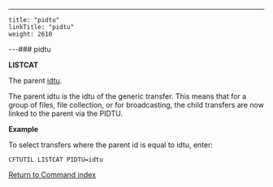 ---
    title: "pidtu"
    linkTitle: "pidtu"
    weight: 2610
---### pidtu

****LISTCAT****

The parent [idtu](../idtu).

The parent idtu is the idtu of the generic transfer. This means that for a group of files, file collection, or for broadcasting, the child transfers are now linked to the parent via the PIDTU.

****Example****

To select transfers where the parent id is equal to idtu, enter:

`CFTUTIL LISTCAT PIDTU=idtu `

[Return to Command index](../../)
